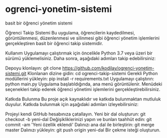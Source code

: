 # ogrenci-yonetim-sistemi
basit bir öğrenci yönetim sistemi


Öğrenci Takip Sistemi
Bu uygulama, öğrencilerin kaydedilmesi, görüntülenmesi, düzenlenmesi ve silinmesi gibi öğrenci yönetim işlemlerini gerçekleştiren basit bir öğrenci takip sistemidir.

Kullanım
Uygulamayı çalıştırmak için öncelikle Python 3.7 veya üzeri bir sürümü yüklemelisiniz. Daha sonra, aşağıdaki adımları takip edebilirsiniz:

Depoyu klonlayın: git clone https://github.com/kodilay/ogrenci-yonetim-sistemi.git
Klonlanan dizine gidin: cd ogrenci-takip-sistemi
Gerekli Python modüllerini yükleyin: pip install -r requirements.txt
Uygulamayı çalıştırın: python main.py
Uygulama başlatıldığında, ana menü görüntülenir. Menüdeki seçenekleri takip ederek öğrenci yönetimi işlemlerini gerçekleştirebilirsiniz.

Katkıda Bulunma
Bu proje açık kaynaklıdır ve katkıda bulunmaktan mutluluk duyulur. Katkıda bulunmak için aşağıdaki adımları izleyebilirsiniz:

Projeyi kendi GitHub hesabınıza çatallayın.
Yeni bir dal oluşturun: git checkout -b yeni-dal
Değişikliklerinizi yapın ve bunları taahhüt edin: git commit -am 'Yeni özellik eklendi'
Dalınızı ana dal ile birleştirin: git merge master
Dalınızı yükleyin: git push origin yeni-dal
Bir çekme isteği oluşturun.
